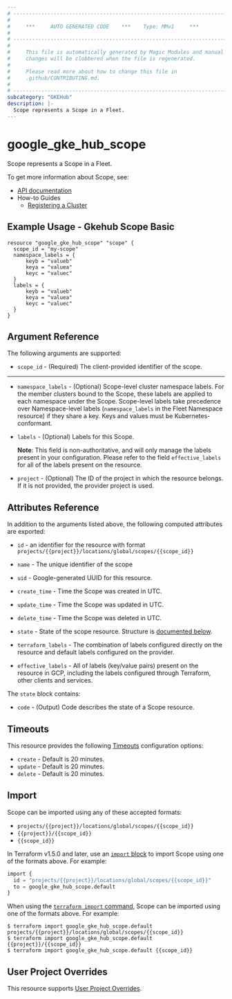 ```yaml
---
# ----------------------------------------------------------------------------
#
#     ***     AUTO GENERATED CODE    ***    Type: MMv1     ***
#
# ----------------------------------------------------------------------------
#
#     This file is automatically generated by Magic Modules and manual
#     changes will be clobbered when the file is regenerated.
#
#     Please read more about how to change this file in
#     .github/CONTRIBUTING.md.
#
# ----------------------------------------------------------------------------
subcategory: "GKEHub"
description: |-
  Scope represents a Scope in a Fleet.
---
```


# google_gke_hub_scope

Scope represents a Scope in a Fleet.


To get more information about Scope, see:

* [API documentation](https://cloud.google.com/anthos/fleet-management/docs/reference/rest/v1/projects.locations.scopes)
* How-to Guides
    * [Registering a Cluster](https://cloud.google.com/anthos/multicluster-management/connect/registering-a-cluster#register_cluster)

## Example Usage - Gkehub Scope Basic


```hcl
resource "google_gke_hub_scope" "scope" {
  scope_id = "my-scope"
  namespace_labels = {
      keyb = "valueb"
      keya = "valuea"
      keyc = "valuec" 
  }
  labels = {
      keyb = "valueb"
      keya = "valuea"
      keyc = "valuec" 
  }
}
```

## Argument Reference

The following arguments are supported:


* `scope_id` -
  (Required)
  The client-provided identifier of the scope.


- - -


* `namespace_labels` -
  (Optional)
  Scope-level cluster namespace labels. For the member clusters bound
  to the Scope, these labels are applied to each namespace under the
  Scope. Scope-level labels take precedence over Namespace-level
  labels (`namespace_labels` in the Fleet Namespace resource) if they
  share a key. Keys and values must be Kubernetes-conformant.

* `labels` -
  (Optional)
  Labels for this Scope.

  **Note**: This field is non-authoritative, and will only manage the labels present in your configuration.
  Please refer to the field `effective_labels` for all of the labels present on the resource.

* `project` - (Optional) The ID of the project in which the resource belongs.
    If it is not provided, the provider project is used.



## Attributes Reference

In addition to the arguments listed above, the following computed attributes are exported:

* `id` - an identifier for the resource with format `projects/{{project}}/locations/global/scopes/{{scope_id}}`

* `name` -
  The unique identifier of the scope

* `uid` -
  Google-generated UUID for this resource.

* `create_time` -
  Time the Scope was created in UTC.

* `update_time` -
  Time the Scope was updated in UTC.

* `delete_time` -
  Time the Scope was deleted in UTC.

* `state` -
  State of the scope resource.
  Structure is [documented below](#nested_state).

* `terraform_labels` -
  The combination of labels configured directly on the resource
   and default labels configured on the provider.

* `effective_labels` -
  All of labels (key/value pairs) present on the resource in GCP, including the labels configured through Terraform, other clients and services.


<a name="nested_state"></a>The `state` block contains:

* `code` -
  (Output)
  Code describes the state of a Scope resource.

## Timeouts

This resource provides the following
[Timeouts](https://developer.hashicorp.com/terraform/plugin/sdkv2/resources/retries-and-customizable-timeouts) configuration options:

- `create` - Default is 20 minutes.
- `update` - Default is 20 minutes.
- `delete` - Default is 20 minutes.

## Import


Scope can be imported using any of these accepted formats:

* `projects/{{project}}/locations/global/scopes/{{scope_id}}`
* `{{project}}/{{scope_id}}`
* `{{scope_id}}`


In Terraform v1.5.0 and later, use an [`import` block](https://developer.hashicorp.com/terraform/language/import) to import Scope using one of the formats above. For example:

```tf
import {
  id = "projects/{{project}}/locations/global/scopes/{{scope_id}}"
  to = google_gke_hub_scope.default
}
```

When using the [`terraform import` command](https://developer.hashicorp.com/terraform/cli/commands/import), Scope can be imported using one of the formats above. For example:

```
$ terraform import google_gke_hub_scope.default projects/{{project}}/locations/global/scopes/{{scope_id}}
$ terraform import google_gke_hub_scope.default {{project}}/{{scope_id}}
$ terraform import google_gke_hub_scope.default {{scope_id}}
```

## User Project Overrides

This resource supports [User Project Overrides](https://registry.terraform.io/providers/hashicorp/google/latest/docs/guides/provider_reference#user_project_override).
